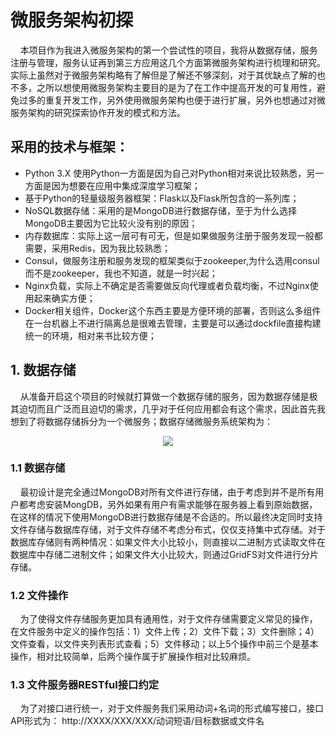 # 微服务架构初探
&nbsp;&nbsp;&nbsp;&nbsp;本项目作为我进入微服务架构的第一个尝试性的项目，我将从数据存储，服务注册与管理，服务认证再到第三方应用这几个方面第微服务架构进行梳理和研究。实际上虽然对于微服务架构略有了解但是了解还不够深刻，对于其优缺点了解的也不多，之所以想使用微服务架构主要目的是为了在工作中提高开发的可复用性，避免过多的重复开发工作，另外使用微服务架构也便于进行扩展，另外也想通过对微服务架构的研究探索协作开发的模式和方法。

## 采用的技术与框架：
* Python 3.X 使用Python一方面是因为自己对Python相对来说比较熟悉，另一方面是因为想要在应用中集成深度学习框架；
* 基于Python的轻量级服务器框架：Flask以及Flask所包含的一系列库；
* NoSQL数据存储：采用的是MongoDB进行数据存储，至于为什么选择MongoDB主要因为它比较火没有别的原因；
* 内存数据库：实际上这一层可有可无，但是如果做服务注册于服务发现一般都需要，采用Redis，因为我比较熟悉；
* Consul，做服务注册和服务发现的框架类似于zookeeper,为什么选用consul而不是zookeeper，我也不知道，就是一时兴起；
* Nginx负载，实际上不确定是否需要做反向代理或者负载均衡，不过Nginx使用起来确实方便；
* Docker相关组件，Docker这个东西主要是方便环境的部署，否则这么多组件在一台机器上不进行隔离总是很难去管理，主要是可以通过dockfile直接构建统一的环境，相对来书比较方便；

## 1. 数据存储
&nbsp;&nbsp;&nbsp;&nbsp;从准备开启这个项目的时候就打算做一个数据存储的服务，因为数据存储是极其迫切而且广泛而且迫切的需求，几乎对于任何应用都会有这个需求，因此首先我想到了将数据存储拆分为一个微服务；数据存储微服务系统架构为：  
<center>
<image src="https://blogimage-1251632003.cos.ap-guangzhou.myqcloud.com/%E6%95%B0%E6%8D%AE%E5%AD%98%E5%82%A8%E7%BB%93%E6%9E%84%E5%9B%BE.JPG"/>
</center>

### 1.1 数据存储
&nbsp;&nbsp;&nbsp;&nbsp;最初设计是完全通过MongoDB对所有文件进行存储，由于考虑到并不是所有用户都考虑安装MongDB，另外如果有用户有需求能够在服务器上看到原始数据，在这样的情况下使用MongoDB进行数据存储是不合适的。所以最终决定同时支持文件存储与数据库存储，对于文件存储不考虑分布式，仅仅支持集中式存储。对于数据库存储则有两种情况：如果文件大小比较小，则直接以二进制方式读取文件在数据库中存储二进制文件；如果文件大小比较大，则通过GridFS对文件进行分片存储。

### 1.2 文件操作
&nbsp;&nbsp;&nbsp;&nbsp;为了使得文件存储服务更加具有通用性，对于文件存储需要定义常见的操作，在文件服务中定义的操作包括：1）文件上传；2）文件下载；3）文件删除；4）文件查看，以文件夹列表形式查看；5）文件移动；以上5个操作中前三个是基本操作，相对比较简单，后两个操作属于扩展操作相对比较麻烦。

### 1.3 文件服务器RESTful接口约定
&nbsp;&nbsp;&nbsp;&nbsp;为了对接口进行统一，对于文件服务我们采用动词+名词的形式编写接口，接口API形式为：
http://XXXX/XXX/XXX/动词短语/目标数据或文件名